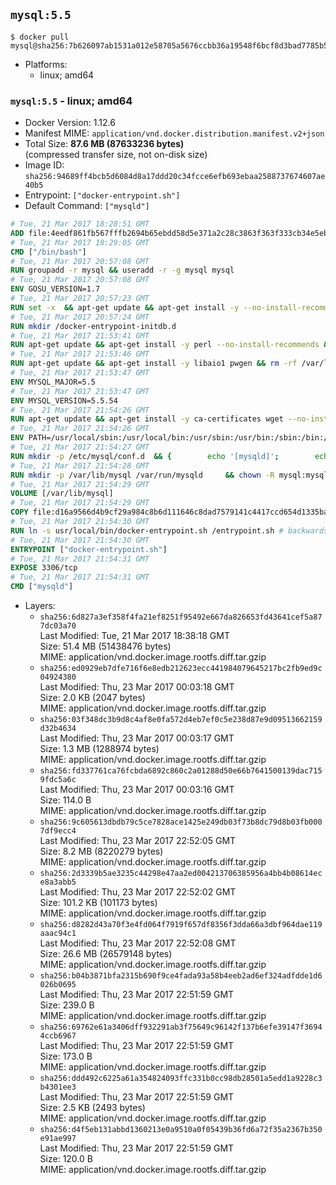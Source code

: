 ## `mysql:5.5`

```console
$ docker pull mysql@sha256:7b626097ab1531a012e58705a5676ccbb36a19548f6bcf8d3bad7785b54462ea
```

-	Platforms:
	-	linux; amd64

### `mysql:5.5` - linux; amd64

-	Docker Version: 1.12.6
-	Manifest MIME: `application/vnd.docker.distribution.manifest.v2+json`
-	Total Size: **87.6 MB (87633236 bytes)**  
	(compressed transfer size, not on-disk size)
-	Image ID: `sha256:94689ff4bcb5d6084d8a17ddd20c34fcce6efb693ebaa2588737674607ae40b5`
-	Entrypoint: `["docker-entrypoint.sh"]`
-	Default Command: `["mysqld"]`

```dockerfile
# Tue, 21 Mar 2017 18:28:51 GMT
ADD file:4eedf861fb567fffb2694b65ebdd58d5e371a2c28c3863f363f333cb34e5eb7b in / 
# Tue, 21 Mar 2017 18:29:05 GMT
CMD ["/bin/bash"]
# Tue, 21 Mar 2017 20:57:08 GMT
RUN groupadd -r mysql && useradd -r -g mysql mysql
# Tue, 21 Mar 2017 20:57:08 GMT
ENV GOSU_VERSION=1.7
# Tue, 21 Mar 2017 20:57:23 GMT
RUN set -x 	&& apt-get update && apt-get install -y --no-install-recommends ca-certificates wget && rm -rf /var/lib/apt/lists/* 	&& wget -O /usr/local/bin/gosu "https://github.com/tianon/gosu/releases/download/$GOSU_VERSION/gosu-$(dpkg --print-architecture)" 	&& wget -O /usr/local/bin/gosu.asc "https://github.com/tianon/gosu/releases/download/$GOSU_VERSION/gosu-$(dpkg --print-architecture).asc" 	&& export GNUPGHOME="$(mktemp -d)" 	&& gpg --keyserver ha.pool.sks-keyservers.net --recv-keys B42F6819007F00F88E364FD4036A9C25BF357DD4 	&& gpg --batch --verify /usr/local/bin/gosu.asc /usr/local/bin/gosu 	&& rm -r "$GNUPGHOME" /usr/local/bin/gosu.asc 	&& chmod +x /usr/local/bin/gosu 	&& gosu nobody true 	&& apt-get purge -y --auto-remove ca-certificates wget
# Tue, 21 Mar 2017 20:57:24 GMT
RUN mkdir /docker-entrypoint-initdb.d
# Tue, 21 Mar 2017 21:53:41 GMT
RUN apt-get update && apt-get install -y perl --no-install-recommends && rm -rf /var/lib/apt/lists/*
# Tue, 21 Mar 2017 21:53:46 GMT
RUN apt-get update && apt-get install -y libaio1 pwgen && rm -rf /var/lib/apt/lists/*
# Tue, 21 Mar 2017 21:53:47 GMT
ENV MYSQL_MAJOR=5.5
# Tue, 21 Mar 2017 21:53:47 GMT
ENV MYSQL_VERSION=5.5.54
# Tue, 21 Mar 2017 21:54:26 GMT
RUN apt-get update && apt-get install -y ca-certificates wget --no-install-recommends && rm -rf /var/lib/apt/lists/* 	&& wget "https://cdn.mysql.com/Downloads/MySQL-$MYSQL_MAJOR/mysql-$MYSQL_VERSION-linux2.6-x86_64.tar.gz" -O mysql.tar.gz 	&& wget "https://cdn.mysql.com/Downloads/MySQL-$MYSQL_MAJOR/mysql-$MYSQL_VERSION-linux2.6-x86_64.tar.gz.asc" -O mysql.tar.gz.asc 	&& apt-get purge -y --auto-remove ca-certificates wget 	&& export GNUPGHOME="$(mktemp -d)" 	&& gpg --keyserver ha.pool.sks-keyservers.net --recv-keys A4A9406876FCBD3C456770C88C718D3B5072E1F5 	&& gpg --batch --verify mysql.tar.gz.asc mysql.tar.gz 	&& rm -r "$GNUPGHOME" mysql.tar.gz.asc 	&& mkdir /usr/local/mysql 	&& tar -xzf mysql.tar.gz -C /usr/local/mysql --strip-components=1 	&& rm mysql.tar.gz 	&& rm -rf /usr/local/mysql/mysql-test /usr/local/mysql/sql-bench 	&& rm -rf /usr/local/mysql/bin/*-debug /usr/local/mysql/bin/*_embedded 	&& find /usr/local/mysql -type f -name "*.a" -delete 	&& apt-get update && apt-get install -y binutils && rm -rf /var/lib/apt/lists/* 	&& { find /usr/local/mysql -type f -executable -exec strip --strip-all '{}' + || true; } 	&& apt-get purge -y --auto-remove binutils
# Tue, 21 Mar 2017 21:54:26 GMT
ENV PATH=/usr/local/sbin:/usr/local/bin:/usr/sbin:/usr/bin:/sbin:/bin:/usr/local/mysql/bin:/usr/local/mysql/scripts
# Tue, 21 Mar 2017 21:54:27 GMT
RUN mkdir -p /etc/mysql/conf.d 	&& { 		echo '[mysqld]'; 		echo 'skip-host-cache'; 		echo 'skip-name-resolve'; 		echo 'datadir = /var/lib/mysql'; 		echo '!includedir /etc/mysql/conf.d/'; 	} > /etc/mysql/my.cnf
# Tue, 21 Mar 2017 21:54:28 GMT
RUN mkdir -p /var/lib/mysql /var/run/mysqld 	&& chown -R mysql:mysql /var/lib/mysql /var/run/mysqld 	&& chmod 777 /var/run/mysqld
# Tue, 21 Mar 2017 21:54:29 GMT
VOLUME [/var/lib/mysql]
# Tue, 21 Mar 2017 21:54:29 GMT
COPY file:d16a9566d4b9cf29a984c8b6d111646c8dad7579141c4417ccd654d1335ba3fc in /usr/local/bin/ 
# Tue, 21 Mar 2017 21:54:30 GMT
RUN ln -s usr/local/bin/docker-entrypoint.sh /entrypoint.sh # backwards compat
# Tue, 21 Mar 2017 21:54:30 GMT
ENTRYPOINT ["docker-entrypoint.sh"]
# Tue, 21 Mar 2017 21:54:31 GMT
EXPOSE 3306/tcp
# Tue, 21 Mar 2017 21:54:31 GMT
CMD ["mysqld"]
```

-	Layers:
	-	`sha256:6d827a3ef358f4fa21ef8251f95492e667da826653fd43641cef5a877dc03a70`  
		Last Modified: Tue, 21 Mar 2017 18:38:18 GMT  
		Size: 51.4 MB (51438476 bytes)  
		MIME: application/vnd.docker.image.rootfs.diff.tar.gzip
	-	`sha256:ed0929eb7dfe716f6e8edb212623ecc441984079645217bc2fb9ed9c04924380`  
		Last Modified: Thu, 23 Mar 2017 00:03:18 GMT  
		Size: 2.0 KB (2047 bytes)  
		MIME: application/vnd.docker.image.rootfs.diff.tar.gzip
	-	`sha256:03f348dc3b9d8c4af8e0fa572d4eb7ef0c5e238d87e9d09513662159d32b4634`  
		Last Modified: Thu, 23 Mar 2017 00:03:17 GMT  
		Size: 1.3 MB (1288974 bytes)  
		MIME: application/vnd.docker.image.rootfs.diff.tar.gzip
	-	`sha256:fd337761ca76fcbda6892c860c2a01288d50e66b7641500139dac7159fdc5a6c`  
		Last Modified: Thu, 23 Mar 2017 00:03:16 GMT  
		Size: 114.0 B  
		MIME: application/vnd.docker.image.rootfs.diff.tar.gzip
	-	`sha256:9c605613dbdb79c5ce7828ace1425e249db03f73b8dc79d8b03fb0007df9ecc4`  
		Last Modified: Thu, 23 Mar 2017 22:52:05 GMT  
		Size: 8.2 MB (8220279 bytes)  
		MIME: application/vnd.docker.image.rootfs.diff.tar.gzip
	-	`sha256:2d3339b5ae3235c44298e47aa2ed004213706385956a4bb4b08614ece8a3abb5`  
		Last Modified: Thu, 23 Mar 2017 22:52:02 GMT  
		Size: 101.2 KB (101173 bytes)  
		MIME: application/vnd.docker.image.rootfs.diff.tar.gzip
	-	`sha256:d8282d43a70f3e4fd064f7919f657df8356f3dda66a3dbf964dae119aaac94c1`  
		Last Modified: Thu, 23 Mar 2017 22:52:08 GMT  
		Size: 26.6 MB (26579148 bytes)  
		MIME: application/vnd.docker.image.rootfs.diff.tar.gzip
	-	`sha256:b04b3871bfa2315b690f9ce4fada93a58b4eeb2ad6ef324adfdde1d6026b0695`  
		Last Modified: Thu, 23 Mar 2017 22:51:59 GMT  
		Size: 239.0 B  
		MIME: application/vnd.docker.image.rootfs.diff.tar.gzip
	-	`sha256:69762e61a3406dff932291ab3f75649c96142f137b6efe39147f36944ccb6967`  
		Last Modified: Thu, 23 Mar 2017 22:51:59 GMT  
		Size: 173.0 B  
		MIME: application/vnd.docker.image.rootfs.diff.tar.gzip
	-	`sha256:ddd492c6225a61a354824093ffc331b0cc98db28501a5edd1a9228c3b4301ee3`  
		Last Modified: Thu, 23 Mar 2017 22:51:59 GMT  
		Size: 2.5 KB (2493 bytes)  
		MIME: application/vnd.docker.image.rootfs.diff.tar.gzip
	-	`sha256:d4f5eb131abbd1360213e0a9510a0f05439b36fd6a72f35a2367b350e91ae997`  
		Last Modified: Thu, 23 Mar 2017 22:51:59 GMT  
		Size: 120.0 B  
		MIME: application/vnd.docker.image.rootfs.diff.tar.gzip
